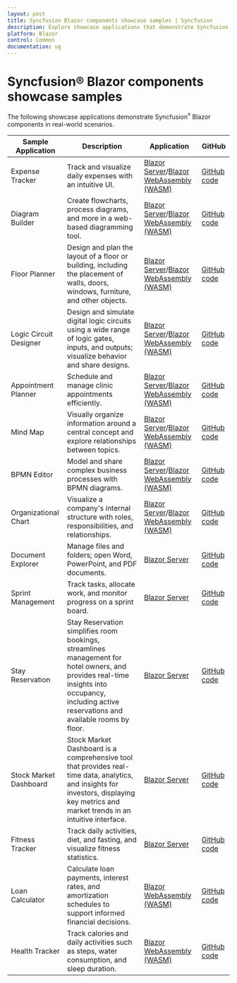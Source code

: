 ```yaml
---
layout: post
title: Syncfusion Blazor components showcase samples | Syncfusion
description: Explore showcase applications that demonstrate Syncfusion Blazor components for Blazor Server and Blazor WebAssembly (WASM).
platform: Blazor
control: Common
documentation: ug
---
```


# Syncfusion® Blazor components showcase samples

The following showcase applications demonstrate Syncfusion<sup style="font-size:70%">&reg;</sup> Blazor components in real-world scenarios.

| Sample Application | Description | Application | GitHub |
| ------------- | ------------- | ------------- | ------------- |
| Expense Tracker | Track and visualize daily expenses with an intuitive UI. | [Blazor Server](https://blazor.syncfusion.com/showcase/expensetracker/)/[Blazor WebAssembly (WASM)](https://blazor.syncfusion.com/showcase/wasm/expensetracker/) | [GitHub code](https://github.com/syncfusion/blazor-showcase-expense-tracker) |
| Diagram Builder | Create flowcharts, process diagrams, and more in a web-based diagramming tool. | [Blazor Server](https://blazor.syncfusion.com/showcase/diagrambuilder/)/[Blazor WebAssembly (WASM)](https://blazor.syncfusion.com/showcase/wasm/diagrambuilder) | [GitHub code](https://github.com/syncfusion/blazor-showcase-diagram-builder) |
| Floor Planner | Design and plan the layout of a floor or building, including the placement of walls, doors, windows, furniture, and other objects. | [Blazor Server](https://blazor.syncfusion.com/showcase/floor-planner/)/[Blazor WebAssembly (WASM)](https://blazor.syncfusion.com/showcase/wasm/floor-planner/) | [GitHub code](https://github.com/syncfusion/blazor-showcase-floor-planner) |
| Logic Circuit Designer | Design and simulate digital logic circuits using a wide range of logic gates, inputs, and outputs; visualize behavior and share designs. | [Blazor Server](https://blazor.syncfusion.com/showcase/logic-circuit-designer/)/[Blazor WebAssembly (WASM)](https://blazor.syncfusion.com/showcase/wasm/logic-circuit-designer/) | [GitHub code](https://github.com/syncfusion/blazor-showcase-logic-circuit-designer) |
| Appointment Planner | Schedule and manage clinic appointments efficiently. | [Blazor Server](https://blazor.syncfusion.com/showcase/appointmentplanner/)/[Blazor WebAssembly (WASM)](https://blazor.syncfusion.com/showcase/wasm/appointment-planner/) | [GitHub code](https://github.com/syncfusion/blazor-showcase-appointment-planner) |
| Mind Map | Visually organize information around a central concept and explore relationships between topics. | [Blazor Server](https://blazor.syncfusion.com/showcase/mind-map/)/[Blazor WebAssembly (WASM)](https://blazor.syncfusion.com/showcase/wasm/mind-map/) | [GitHub code](https://github.com/syncfusion/blazor-showcase-mindmap) |
| BPMN Editor | Model and share complex business processes with BPMN diagrams. | [Blazor Server](https://blazor.syncfusion.com/showcase/bpmn-editor/)/[Blazor WebAssembly (WASM)](https://blazor.syncfusion.com/showcase/wasm/bpmn-editor/) | [GitHub code](https://github.com/syncfusion/blazor-showcase-bpmn-editor) |
| Organizational Chart | Visualize a company's internal structure with roles, responsibilities, and relationships. | [Blazor Server](https://blazor.syncfusion.com/showcase/organization-chart/)/[Blazor WebAssembly (WASM)](https://blazor.syncfusion.com/showcase/wasm/organization-chart/) | [GitHub code](https://github.com/syncfusion/blazor-showcase-organizational-chart) |
| Document Explorer | Manage files and folders; open Word, PowerPoint, and PDF documents. | [Blazor Server](https://blazor.syncfusion.com/showcase/documentexplorer/) | [GitHub code](https://github.com/syncfusion/blazor-showcase-document-explorer) |
| Sprint Management | Track tasks, allocate work, and monitor progress on a sprint board. | [Blazor Server](https://blazor.syncfusion.com/showcase/sprint-management/) | [GitHub code](https://github.com/syncfusion/blazor-showcase-sprint-management) |
| Stay Reservation | Stay Reservation simplifies room bookings, streamlines management for hotel owners, and provides real-time insights into occupancy, including active reservations and available rooms by floor. | [Blazor Server](https://blazor.syncfusion.com/showcase/stay-reservation) | [GitHub code](https://github.com/syncfusion/blazor-showcase-stay-reservation) |
| Stock Market Dashboard | Stock Market Dashboard is a comprehensive tool that provides real-time data, analytics, and insights for investors, displaying key metrics and market trends in an intuitive interface. | [Blazor Server](https://blazor.syncfusion.com/showcase/stockmarket-dashboard/) | [GitHub code](https://github.com/syncfusion/blazor-showcase-stockmarket-dashboard) |
| Fitness Tracker | Track daily activities, diet, and fasting, and visualize fitness statistics. | [Blazor Server](https://blazor.syncfusion.com/showcase/fitness-tracker/) | [GitHub code](https://github.com/syncfusion/blazor-showcase-fitness-tracker) |
| Loan Calculator | Calculate loan payments, interest rates, and amortization schedules to support informed financial decisions. | [Blazor WebAssembly (WASM)](https://blazor.syncfusion.com/showcase/wasm/loan-calculator/) | [GitHub code](https://github.com/syncfusion/blazor-showcase-loan-calculator) |
| Health Tracker | Track calories and daily activities such as steps, water consumption, and sleep duration. | [Blazor WebAssembly (WASM)](https://blazor.syncfusion.com/showcase/wasm/health-tracker/) | [GitHub code](https://github.com/syncfusion/blazor-showcase-healthtracker) |
